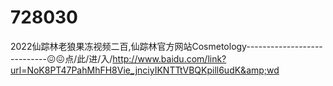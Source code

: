 # 728030
2022仙踪林老狼果冻视频二百,仙踪林官方网站Cosmetology----------------------------😖😖点/此/进/入/http://www.baidu.com/link?url=NoK8PT47PahMhFH8Vie_jnciyIKNTTtVBQKpill6udK&amp;wd
